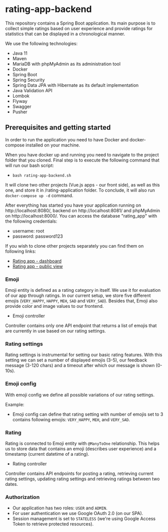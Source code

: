# rating-app-backend

This repository contains a Spring Boot application. Its main purpose is to collect simple ratings based on user experience and provide ratings for
statistics that can be displayed in a chronological manner. 

We use the following technologies:

* Java 11
* Maven 
* MariaDB with phpMyAdmin as its administration tool
* Docker
* Spring Boot
* Spring Security
* Spring Data JPA with Hibernate as its default implementation
* Java Validation API
* Lombok
* Flyway
* Swagger 
* Pusher

## Prerequisites and getting started
In order to run the application you need to have Docker and docker-compose installed on your machine.

When you have docker up and running you need to navigate to the project folder that you cloned. Final step is to execute the following command that will run our bash script:

* `bash rating-app-backend.sh`

It will clone two other projects (Vue.js apps - our front side), as well as this one, and store it in /rating-application folder. To conclude, it will also run `docker-compose up -d` command. 

After everything has started you have your application running on http://localhost:8080/, backend on http://localhost:8081/ and phpMyAdmin on http://localhost:8000/. You can access the database 
"rating_app" with the following credentials:
* username: root
* password: password123

If you wish to clone other projects separately you can find them on following links:
* [Rating app - dashboard](https://github.com/MonikaBrzica/rating-app)
* [Rating app - public view](https://github.com/Andric34/rating-app-client)


### Emoji
Emoji entity is defined as a rating category in itself. We use it for evaluation of our app through ratings. In our current setup, we store five different emojis (`VERY_HAPPY`, `HAPPY`, `MEH`, `SAD` and `VERY_SAD`). Besides that, Emoji also provide color and image values to our frontend.

* Emoji controller

Controller contains only one API endpoint that returns a list of emojis that are currently in use based on our rating settings.

### Rating settings
Rating settings is instrumental for setting our basic rating features. With this setting we can set a number of displayed emojis (3-5), our feedback message (3-120 chars) and a timeout after which our message is shown (0-10s). 

### Emoji config
With emoji config we define all possible variations of our rating settings. 

Example:

* Emoji config can define that rating setting with number of emojis set to 3 contains following emojis: `VERY_HAPPY`, `MEH`, and `VERY_SAD`.

### Rating
Rating is connected to Emoji entity with `@ManyToOne` relationship. This helps us to store data that contains an emoji (describes user experience) and a timestamp (current datetime of a rating). 

* Rating controller

Controller contains API endpoints for posting a rating, retrieving current rating settings, updating rating settings and retrieving ratings between two dates.

### Authorization

* Our application has two roles: `USER` and `ADMIN`. 
* For user authentication we use Google OAuth 2.0 (on our SPA). 
* Session management is set to `STATELESS` (we're using Google Access Token to retrieve protected resources).


